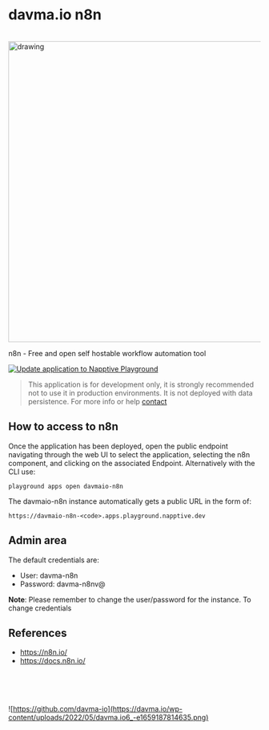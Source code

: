 # davma.io n8n

</br>

<img src="https://docs.n8n.io/_images/workflows/workflows/Execute_workflow.gif" alt="drawing" width="600"/>

n8n - Free and open self hostable workflow automation tool  

[![Update application to Napptive Playground](https://github.com/davma-io-templates/n8n-template/actions/workflows/napptive-push.yml/badge.svg)](https://github.com/davma-io-templates/n8n-template/actions/workflows/napptive-push.yml)

> This application is for development only, it is strongly recommended not to use it in production environments. It is not deployed with data persistence. For more info or help [contact](mailto:contact@davma.io)


## How to access to n8n

Once the application has been deployed, open the public endpoint navigating through the web UI to select the application, selecting the n8n component, and clicking on the associated Endpoint. Alternatively with the CLI use:

```
playground apps open davmaio-n8n
```

The davmaio-n8n instance automatically gets a public URL in the form of:

```
https://davmaio-n8n-<code>.apps.playground.napptive.dev
```

## Admin area

The default credentials are:

* User: davma-n8n
* Password: davma-n8nv@

**Note**: Please remember to change the user/password for the instance.
To change credentials


## References
* https://n8n.io/
* https://docs.n8n.io/


</br>
</br>
</br>

![https://github.com/davma-io](https://davma.io/wp-content/uploads/2022/05/davma.io6_-e1659187814635.png)
</br>
</br>
</br>